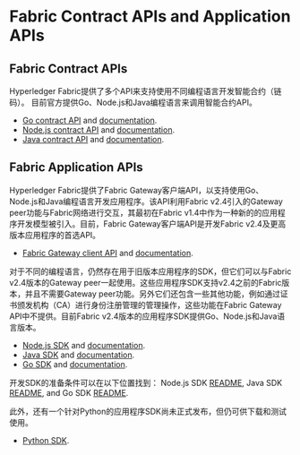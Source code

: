 # Fabric Contract APIs and Application APIs

## Fabric Contract APIs

Hyperledger Fabric提供了多个API来支持使用不同编程语言开发智能合约（链码）。 目前官方提供Go、Node.js和Java编程语言来调用智能合约API。

* [Go contract API](https://github.com/hyperledger/fabric-contract-api-go) and [documentation](https://pkg.go.dev/github.com/hyperledger/fabric-contract-api-go).
* [Node.js contract API](https://github.com/hyperledger/fabric-chaincode-node) and [documentation](https://hyperledger.github.io/fabric-chaincode-node/).
* [Java contract API](https://github.com/hyperledger/fabric-chaincode-java) and [documentation](https://hyperledger.github.io/fabric-chaincode-java/).

## Fabric Application APIs

Hyperledger Fabric提供了Fabric Gateway客户端API，以支持使用Go、Node.js和Java编程语言开发应用程序。该API利用Fabric v2.4引入的Gateway peer功能与Fabric网络进行交互，其最初在Fabric v1.4中作为一种新的的应用程序开发模型被引入。目前，Fabric Gateway客户端API是开发Fabric v2.4及更高版本应用程序的首选API。

* [Fabric Gateway client API](https://github.com/hyperledger/fabric-gateway) and [documentation](https://hyperledger.github.io/fabric-gateway/).

对于不同的编程语言，仍然存在用于旧版本应用程序的SDK，但它们可以与Fabric v2.4版本的Gateway peer一起使用。这些应用程序SDK支持v2.4之前的Fabric版本，并且不需要Gateway peer功能。另外它们还包含一些其他功能，例如通过证书颁发机构（CA）进行身份注册管理的管理操作，这些功能在Fabric Gateway API中不提供。目前Fabric v2.4版本的应用程序SDK提供Go、Node.js和Java语言版本。

* [Node.js SDK](https://github.com/hyperledger/fabric-sdk-node) and [documentation](https://hyperledger.github.io/fabric-sdk-node/).
* [Java SDK](https://github.com/hyperledger/fabric-gateway-java) and [documentation](https://hyperledger.github.io/fabric-gateway-java/).
* [Go SDK](https://github.com/hyperledger/fabric-sdk-go) and [documentation](https://pkg.go.dev/github.com/hyperledger/fabric-sdk-go/).

开发SDK的准备条件可以在以下位置找到：
Node.js SDK [README](https://github.com/hyperledger/fabric-sdk-node#build-and-test),
Java SDK [README](https://github.com/hyperledger/fabric-gateway-java/blob/main/README.md), and
Go SDK [README](https://github.com/hyperledger/fabric-sdk-go/blob/main/README.md).

此外，还有一个针对Python的应用程序SDK尚未正式发布，但仍可供下载和测试使用。

* [Python SDK](https://github.com/hyperledger/fabric-sdk-py).

